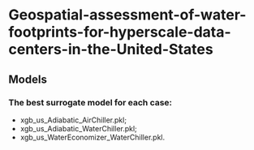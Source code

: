 # Geospatial-assessment-of-water-footprints-for-hyperscale-data-centers-in-the-United-States


## Models
### The best surrogate model for each case: 
* xgb_us_Adiabatic_AirChiller.pkl; 
* xgb_us_Adiabatic_WaterChiller.pkl; 
* xgb_us_WaterEconomizer_WaterChiller.pkl.

